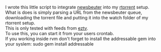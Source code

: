 I wrote this little script to integrate
[newsbeuter](http://newsbeuter.org/) into my
[rtorrent](http://libtorrent.rakshasa.no/) setup.  
What is does is simply parsing a URL from the newsbeuter queue,  
downloading the torrent file and putting it into the watch folder of my rtorrent setup.  
This is only tested with feeds from [eztv](http://eztv.it/).  
To use this, you can start it from your users crontab.  
If you working inside rvm don't forget to install the addressable gem into your
syslem: sudo gem install addressable
